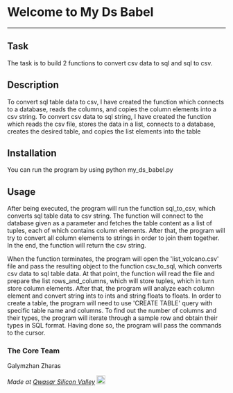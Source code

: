 # Welcome to My Ds Babel
***

## Task
The task is to build 2 functions to convert csv data to sql and sql to csv. 

## Description
To convert sql table data to csv, I have created the function which connects to a database,
reads the columns, and copies the column elements into a csv string. 
To convert csv data to sql string, I have created the function which reads the csv file, stores the 
data in a list, connects to a database, creates the desired table, and copies the list elements into
the table

## Installation
You can run the program by using python my_ds_babel.py

## Usage
After being executed, the program will run the function sql_to_csv, which converts sql table data to csv 
string. The function will connect to the database given as a parameter and fetches the table content as a
list of tuples, each of which contains column elements. 
After that, the program will try to convert all column elements to strings in order to join them together. 
In the end, the function will return the csv string. 

When the function terminates, the program will open the 'list_volcano.csv' file and pass the resulting 
object to the function csv_to_sql, which converts csv data to sql table data. At that point, the function 
will read the file and prepare the list rows_and_columns, which will store tuples, which in turn store column
elements. After that, the program will analyze each column element and convert string ints to ints and string 
floats to floats. 
In order to create a table, the program will need to use 'CREATE TABLE' query with specific table name and columns. 
To find out the number of columns and their types, the program will iterate through a sample row and obtain their 
types in SQL format. Having done so, the program will pass the commands to the cursor. 

### The Core Team
Galymzhan Zharas

<span><i>Made at <a href='https://qwasar.io'>Qwasar Silicon Valley</a></i></span>
<span><img alt='Qwasar Silicon Valley Logo' src='https://storage.googleapis.com/qwasar-public/qwasar-logo_50x50.png' width='20px'></span>
